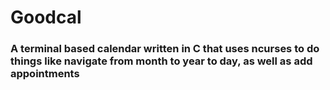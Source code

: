 # Goodcal

### A terminal based calendar written in C that uses ncurses to do things like navigate from month to year to day, as well as add appointments
